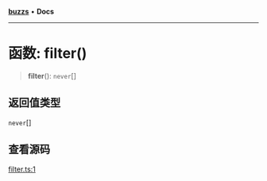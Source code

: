 [**buzzs**](../README.md) • **Docs**

***

# 函数: filter()

> **filter**(): `never`[]

## 返回值类型

`never`[]

## 查看源码

[filter.ts:1](https://github.com/Leexiaop/buzz/blob/b2cfe19d5fac90ddf9bfdd44aee841936c52d561/src/filter.ts#L1)
